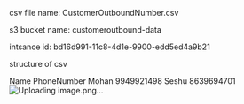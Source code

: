 csv file name: CustomerOutboundNumber.csv

s3 bucket name: customeroutbound-data

intsance id: bd16d991-11c8-4d1e-9900-edd5ed4a9b21

structure of csv

Name	PhoneNumber
Mohan	9949921498
Seshu	8639694701
![Uploading image.png…]()
